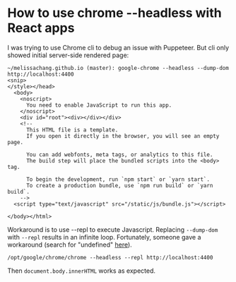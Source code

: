 # How to use chrome --headless with React apps

I was trying to use Chrome cli to debug an issue with Puppeteer. But cli only
showed initial server-side rendered page:

```
~/melissachang.github.io (master): google-chrome --headless --dump-dom http://localhost:4400
<snip>
</style></head>
  <body>
    <noscript>
      You need to enable JavaScript to run this app.
    </noscript>
    <div id="root"><div></div></div>
    <!--
      This HTML file is a template.
      If you open it directly in the browser, you will see an empty page.

      You can add webfonts, meta tags, or analytics to this file.
      The build step will place the bundled scripts into the <body> tag.

      To begin the development, run `npm start` or `yarn start`.
      To create a production bundle, use `npm run build` or `yarn build`.
    -->
  <script type="text/javascript" src="/static/js/bundle.js"></script>

</body></html>
```
Workaround is to use --repl to execute Javascript. Replacing `--dump-dom` with `--repl` results in an infinite loop. Fortunately, someone gave a workaround (search for "undefined" [here](https://developers.google.com/web/updates/2017/04/headless-chrome)).
```
/opt/google/chrome/chrome --headless --repl http://localhost:4400
```
Then `document.body.innerHTML` works as expected.
